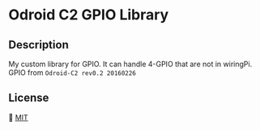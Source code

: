 # Odroid C2 GPIO Library

## Description
My custom library for GPIO. It can handle 4-GPIO that are not in wiringPi.
GPIO from `Odroid-C2 rev0.2 20160226`

## License
:page_facing_up: [MIT](https://raw.githubusercontent.com/michal037/odroid-c2-gpio-library/master/LICENSE)

